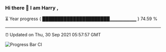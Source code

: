 ### Hi there 👋 I am Harry , 

⏳ Year progress { ██████████████████████▁▁▁▁▁▁▁▁ } 74.59 %

---

⏰ Updated on Thu, 30 Sep 2021 05:57:57 GMT

![Progress Bar CI](https://github.com/duykhang68/duykhang68/workflows/Progress%20Bar%20CI/badge.svg)
